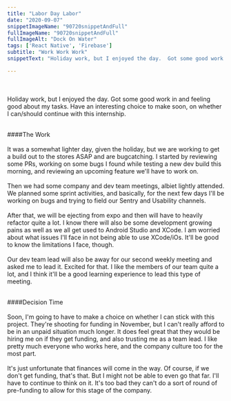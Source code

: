 ```yaml
---
title: "Labor Day Labor"
date: "2020-09-07"
snippetImageName: "90720snippetAndFull"
fullImageName: "90720snippetAndFull"
fullImageAlt: "Dock On Water"
tags: ['React Native', 'Firebase']
subtitle: "Work Work Work"
snippetText: "Holiday work, but I enjoyed the day.  Got some good work in and feeling good about my tasks.  Have an interesting choice to make soon, on whether I can/should continue with this internship."

---
```

<br>
<br>
Holiday work, but I enjoyed the day.  Got some good work in and feeling good about my tasks.  Have an interesting choice to make soon, on whether I can/should continue with this internship.
<br>
<br>

####The Work
<br>
<br>
It was a somewhat lighter day, given the holiday, but we are working to get a build out to the stores ASAP and are bugcatching.  I started by reviewing some PRs, working on some bugs I found while testing a new dev build this morning, and reviewing an upcoming feature we'll have to work on.
<br>
<br>
Then we had some company and dev team meetings, albiet lightly attended.  We planned some sprint activities, and basically, for the next few days I'll be working on bugs and trying to field our Sentry and Usability channels.
<br>
<br>
After that, we will be ejecting from expo and then will have to heavily refactor quite a lot.  I know there will also be some development growing pains as well as we all get used to Android Studio and XCode.  I am worried about what issues I'll face in not being able to use XCode/iOs.  It'll be good to know the limitations I face, though.
<br>
<br>
Our dev team lead will also be away for our second weekly meeting and asked me to lead it.  Excited for that.  I like the members of our team quite a lot, and I think it'll be a good learning experience to lead this type of meeting.
<br>
<br>

####Decision Time
<br>
<br>
Soon, I'm going to have to make a choice on whether I can stick with this project.  They're shooting for funding in November, but I can't really afford to be in an unpaid situation much longer.  It does feel great that they would be hiring me on if they get funding, and also trusting me as a team lead.  I like pretty much everyone who works here, and the company culture too for the most part.
<br>
<br>
It's just unfortunate that finances will come in the way.  Of course, if we don't get funding, that's that.  But I might not be able to even go that far.  I'll have to continue to think on it.  It's too bad they can't do a sort of round of pre-funding to allow for this stage of the company.
<br>
<br>
